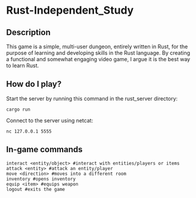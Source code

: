 # Rust-Independent_Study

## Description

This game is a simple, multi-user dungeon, entirely written in Rust, for the purpose of learning and developing skills in the Rust language. By creating a functional and somewhat engaging video game, I argue it is the best way to learn Rust.

## How do I play?

Start the server by running this command in the rust_server directory:
```
cargo run
```

Connect to the server using netcat:
```
nc 127.0.0.1 5555
```

## In-game commands
```
interact <entity/object> #interact with entities/players or items
attack <entity> #attack an entity/player
move <direction> #moves into a different room
inventory #opens inventory
equip <item> #equips weapon
logout #exits the game
```
